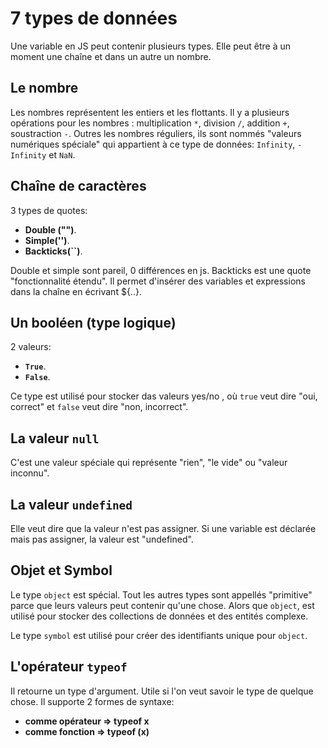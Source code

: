 # 7 types de données

Une variable en JS peut contenir plusieurs types. Elle peut être à un moment une chaîne et dans un autre un nombre.

## Le nombre

Les nombres représentent les entiers et les flottants. Il y a plusieurs opérations pour les nombres : multiplication `*`, division `/`, addition `+`, soustraction `-`. Outres les nombres réguliers, ils sont nommés "valeurs numériques spéciale" qui appartient à ce type de données: `Infinity`, `-Infinity` et `NaN`.

## Chaîne de caractères

3 types de quotes:

*   **Double ("")**.
*   **Simple('')**.
*   **Backticks(``)**.

Double et simple sont pareil, 0 différences en js. Backticks est une quote "fonctionnalité étendu". Il permet d'insérer des variables et expressions dans la chaîne en écrivant ${..}.

## Un booléen (type logique)

2 valeurs:

*   **`True`**.
*   **`False`**.

Ce type est utilisé pour stocker das valeurs yes/no , où `true` veut dire "oui, correct" et `false` veut dire "non, incorrect".

## La valeur `null`

C'est une valeur spéciale qui représente "rien", "le vide" ou "valeur inconnu".

## La valeur `undefined`

Elle veut dire que la valeur n'est pas assigner. Si une variable est déclarée mais pas assigner, la valeur est "undefined".

## Objet et Symbol

Le type `object` est spécial. Tout les autres types sont appellés "primitive" parce que leurs valeurs peut contenir qu'une chose. Alors que `object`, est utilisé pour stocker des collections de données et des entités complexe.

Le type `symbol` est utilisé pour créer des identifiants unique pour `object`.

## L'opérateur `typeof`

Il retourne un type d'argument. Utile si l'on veut savoir le type de quelque chose. Il supporte 2 formes de syntaxe:

*   **comme opérateur => typeof x**
*   **comme fonction => typeof (x)**
